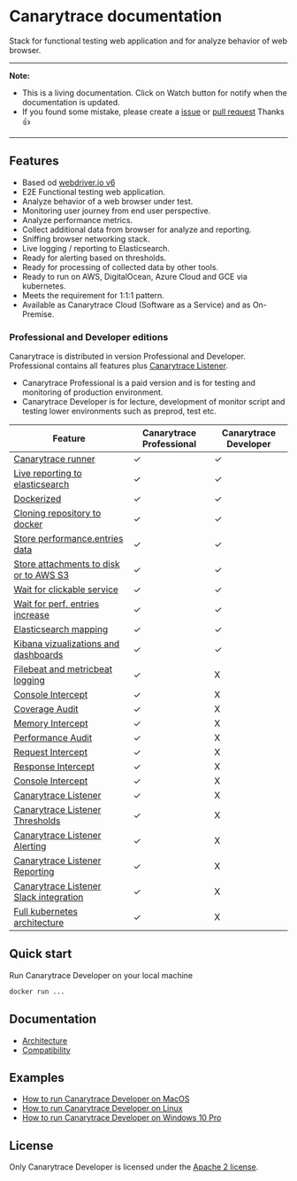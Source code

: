 # Canarytrace documentation
Stack for functional testing web application and for analyze behavior of web browser.

---

**Note:** 
- This is a living documentation. Click on Watch button for notify when the documentation is updated.
- If you found some mistake, please create a [issue](https://github.com/canarytrace/documentation/issues) or [pull request](https://github.com/canarytrace/documentation/pulls) Thanks 👍

---

## Features
- Based od [webdriver.io v6](https://webdriver.io/)
- E2E Functional testing web application.
- Analyze behavior of a web browser under test.
- Monitoring user journey from end user perspective.
- Analyze performance metrics.
- Collect additional data from browser for analyze and reporting.
- Sniffing browser networking stack.
- Live logging / reporting to Elasticsearch.
- Ready for alerting based on thresholds.
- Ready for processing of collected data by other tools.
- Ready to run on AWS, DigitalOcean, Azure Cloud and GCE via kubernetes.
- Meets the requirement for 1:1:1 pattern.
- Available as Canarytrace Cloud (Software as a Service) and as On-Premise.

### Professional and Developer editions

Canarytrace is distributed in version Professional and Developer. Professional contains all features plus [Canarytrace Listener](https://github.com/canarytrace/documentation/blob/master/listener/README.md).
- Canarytrace Professional is a paid version and is for testing and monitoring of production environment.
- Canarytrace Developer is for lecture, development of monitor script and testing lower environments such as preprod, test etc.


| Feature |                   Canarytrace Professional | Canarytrace Developer |
|---------                   | ------------------------ |----------------|
| [Canarytrace runner](https://github.com/canarytrace/documentation/blob/master/features.md)         | ✓              | ✓       |
| [Live reporting to elasticsearch](https://github.com/canarytrace/documentation/blob/master/features.md)        | ✓                 | ✓          |
| [Dockerized](https://github.com/canarytrace/documentation/blob/master/features.md)        | ✓                 | ✓          |
| [Cloning repository to docker](https://github.com/canarytrace/documentation/blob/master/features.md)         | ✓                 | ✓          |
| [Store performance.entries data](https://github.com/canarytrace/documentation/blob/master/features.md)         | ✓                 | ✓          |
| [Store attachments to disk or to AWS S3](https://github.com/canarytrace/documentation/blob/master/features.md)         | ✓                 | ✓          |
| [Wait for clickable service](https://github.com/canarytrace/documentation/blob/master/features.md)         | ✓                 | ✓          |
| [Wait for perf. entries increase](https://github.com/canarytrace/documentation/blob/master/features.md)         | ✓                 | ✓          |
| [Elasticsearch mapping](https://github.com/canarytrace/documentation/blob/master/features.md)         | ✓                 | ✓          |
| [Kibana vizualizations and dashboards](https://github.com/canarytrace/documentation/blob/master/features.md)         | ✓                 | ✓          |
| [Filebeat and metricbeat logging](https://github.com/canarytrace/documentation/blob/master/features.md)         | ✓                 | X          |
| [Console Intercept](https://github.com/canarytrace/documentation/blob/master/features.md)         | ✓                 | X          |
| [Coverage Audit](https://github.com/canarytrace/documentation/blob/master/features.md)         | ✓                 | X          |
| [Memory Intercept](https://github.com/canarytrace/documentation/blob/master/features.md)         | ✓                 | X          |
| [Performance Audit](https://github.com/canarytrace/documentation/blob/master/features.md)         | ✓                 | X          |
| [Request Intercept](https://github.com/canarytrace/documentation/blob/master/features.md)         | ✓                 | X          |
| [Response Intercept](https://github.com/canarytrace/documentation/blob/master/features.md)         | ✓                 | X          |
| [Console Intercept](https://github.com/canarytrace/documentation/blob/master/features.md)         | ✓                 | X          |
| [Canarytrace Listener](https://github.com/canarytrace/documentation/blob/master/features.md)         | ✓                 | X          |
| [Canarytrace Listener Thresholds](https://github.com/canarytrace/documentation/blob/master/listener/README.md)         | ✓                 | X          |
| [Canarytrace Listener Alerting](https://github.com/canarytrace/documentation/blob/master/listener/README.md)         | ✓                 | X          |
| [Canarytrace Listener Reporting](https://github.com/canarytrace/documentation/blob/master/listener/README.md)         | ✓                 | X          |
| [Canarytrace Listener Slack integration](https://github.com/canarytrace/documentation/blob/master/listener/README.md)         | ✓                 | X          |
| [Full kubernetes architecture](https://github.com/canarytrace/documentation/blob/master/features.md)         | ✓                 | X          |

## Quick start

Run Canarytrace Developer on your local machine
```bash
docker run ...
```

## Documentation

- [Architecture](https://github.com/canarytrace/canarytrace-documentation/blob/master/architecture.md)
- [Compatibility](https://github.com/canarytrace/canarytrace-documentation/blob/master/architecture.md)


## Examples
- [How to run Canarytrace Developer on MacOS](https://github.com/canarytrace/canarytrace-documentation/blob/master/architecture.md)
- [How to run Canarytrace Developer on Linux](https://github.com/canarytrace/canarytrace-documentation/blob/master/architecture.md)
- [How to run Canarytrace Developer on Windows 10 Pro](https://github.com/canarytrace/canarytrace-documentation/blob/master/architecture.md)

## License

Only Canarytrace Developer is licensed under the [Apache 2 license](./LICENSE).
